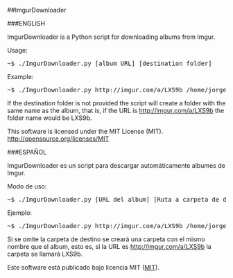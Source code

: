 ##ImgurDownloader

###ENGLISH

ImgurDownloader is a Python script for downloading albums from Imgur.

Usage:

<pre>~$ ./ImgurDownloader.py [album URL] [destination folder]</pre>

Example:

<pre>~$ ./ImgurDownloader.py http://imgur.com/a/LXS9b /home/jorge/fotos</pre>

If the destination folder is not provided the script will create a folder with the same name as the album, that is, if the URL is http://imgur.com/a/LXS9b the folder name would be LXS9b.

This software is licensed under the MIT License (MIT).
http://opensource.org/licenses/MIT

###ESPAÑOL

ImgurDownloader es un script para descargar automáticamente albumes de Imgur.

Modo de uso:

<pre>~$ ./ImgurDownloader.py [URL del album] [Ruta a carpeta de destino]</pre>

Ejemplo:

<pre>~$ ./ImgurDownloader.py http://imgur.com/a/LXS9b /home/jorge/fotos</pre>

Si se omite la carpeta de destino se creará una carpeta con el mismo nombre
que el album, esto es, si la URL es http://imgur.com/a/LXS9b la carpeta
se llamará LXS9b.

Este software está publicado bajo licencia MIT ([MIT](http://opensource.org/licenses/MIT)).
